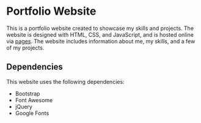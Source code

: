 # Portfolio Website

This is a portfolio website created to showcase my skills and projects. The website is designed with HTML, CSS, and JavaScript, and is hosted online via [pages](https://wallace-y.github.io/updated-portfolio-site/). The website includes information about me, my skills, and a few of my projects.

## Dependencies
This website uses the following dependencies:

* Bootstrap
* Font Awesome
* jQuery
* Google Fonts

